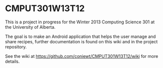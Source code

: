 CMPUT301W13T12
==============
This is a project in progress for the Winter 2013 Computing Science 301 at the University of Alberta.

The goal is to make an Android application that helps the user manage and share recipes, further documentation is found on this wiki and in the project repository.

See the wiki at https://github.com/coniewt/CMPUT301W13T12/wiki for more details.
